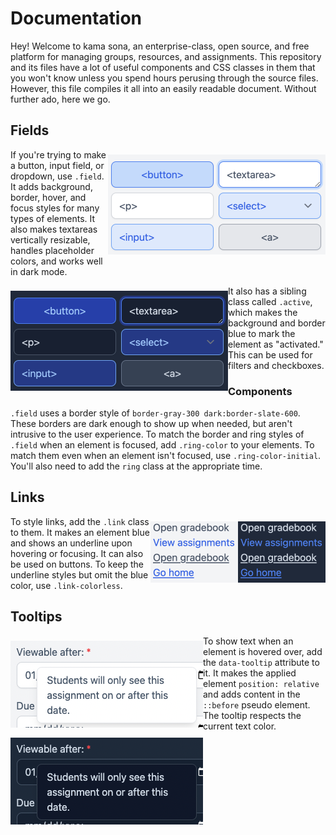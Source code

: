 # Documentation

Hey! Welcome to kama sona, an enterprise-class, open source, and free platform
for managing groups, resources, and assignments. This repository and its files
have a lot of useful components and CSS classes in them that you won't know
unless you spend hours perusing through the source files. However, this file
compiles it all into an easily readable document. Without further ado, here we
go.

## Fields

<img align="right" alt="An example of `.field`." src="field-light.png" vspace="8" width="348" />

If you're trying to make a button, input field, or dropdown, use `.field`. It
adds background, border, hover, and focus styles for many types of elements. It
also makes textareas vertically resizable, handles placeholder colors, and works
well in dark mode.

<img align="left" alt="An example of `.field`." src="field-dark.png" vspace="8" width="348" />

It also has a sibling class called `.active`, which makes the background and
border blue to mark the element as "activated." This can be used for filters and
checkboxes.

### Components

`.field` uses a border style of `border-gray-300 dark:border-slate-600`. These
borders are dark enough to show up when needed, but aren't intrusive to the user
experience. To match the border and ring styles of `.field` when an element is
focused, add `.ring-color` to your elements. To match them even when an element
isn't focused, use `.ring-color-initial`. You'll also need to add the `ring`
class at the appropriate time.

## Links

<img align="right" alt="An example of `.link`." src="link-dark.png" vspace="8" width="140" />

<img align="right" alt="An example of `.link`." src="link-light.png" vspace="8" width="140" />

To style links, add the `.link` class to them. It makes an element blue and
shows an underline upon hovering or focusing. It can also be used on buttons. To
keep the underline styles but omit the blue color, use `.link-colorless`.

## Tooltips

<img align="left" alt="An example of `data-tooltip`." src="tooltip-light.png" vspace="8" />

<img align="left" alt="An example of `data-tooltip`." src="tooltip-dark.png" vspace="8" />

To show text when an element is hovered over, add the `data-tooltip` attribute
to it. It makes the applied element `position: relative` and adds content in the
`::before` pseudo element. The tooltip respects the current text color.
